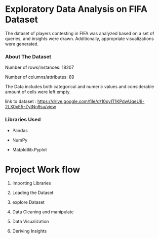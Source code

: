 # Exploratory Data Analysis on FIFA Dataset

The dataset of players contesting in FIFA was analyzed based on a set of queries, and insights were drawn. Additionally, appropriate visualizations were generated.

### About The Dataset

Number of rows/instances: 18207

Number of columns/attributes: 89

The Data includes both categorical and numeric values and considerable amount of cells were left empty.

link to dataset : https://drive.google.com/file/d/10oyIT1KPdwUqeU9-2LX0xE5-ZytNn9su/view

### Libraries Used

* Pandas

* NumPy

* Matplotlib.Pyplot



# Project Work flow

1. Importing Libraries

2. Loading the Dataset

3. explore Dataset

3. Data Cleaning and manipulate

4. Data Visualization

6. Deriving Insights
